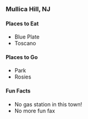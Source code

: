 ### Mullica Hill, NJ

#### Places to Eat
- Blue Plate
- Toscano

#### Places to Go
- Park
- Rosies

#### Fun Facts
- No gas station in this town!
- No more fun fax

